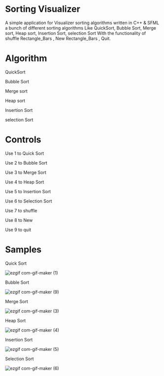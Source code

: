 # Sorting Visualizer
A simple application for Visualizer sorting algorithms written in C++ & SFML a bunch of different sorting algorithms Like QuickSort, Bubble Sort, Merge sort, Heap sort, Insertion Sort, selection Sort With the functionality of shuffle Rectangle_Bars , New Rectangle_Bars , Quit.

# Algorithm 
QuickSort

Bubble Sort

Merge sort

Heap sort

Insertion Sort

selection Sort

# Controls 
Use 1 to Quick Sort

Use 2 to Bubble Sort

Use 3 to Merge Sort

Use 4 to Heap Sort

Use 5 to Insertion Sort

Use 6 to Selection Sort

Use 7 to shuffle 

Use 8 to New 

Use 9 to quit 

# Samples
Quick Sort


![ezgif com-gif-maker (1)](https://user-images.githubusercontent.com/73999792/212746341-340b9ee7-2588-4444-b127-f6f15c8d2e07.gif)



Bubble Sort


![ezgif com-gif-maker (9)](https://user-images.githubusercontent.com/73999792/212803692-8ffee177-fda1-41a1-a233-f3e62872a96d.gif)


Merge Sort


![ezgif com-gif-maker (3)](https://user-images.githubusercontent.com/73999792/212749094-21426504-1211-4f1c-a7ff-32c23ab661fa.gif)


Heap Sort


![ezgif com-gif-maker (4)](https://user-images.githubusercontent.com/73999792/212749593-83953aef-9f9a-4628-b457-4cd1d2bb1c36.gif)


Insertion Sort


![ezgif com-gif-maker (5)](https://user-images.githubusercontent.com/73999792/212749930-b2664d22-a6d8-4ef0-b791-f57552ff4014.gif)


Selection Sort


![ezgif com-gif-maker (6)](https://user-images.githubusercontent.com/73999792/212750554-e94ae9be-5a7c-4b87-bfb6-24ef86e7e4ef.gif)

